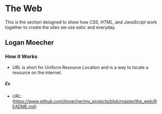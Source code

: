# The Web
This is the section deisgned to show how *CSS*, *HTML*, and *JavaScript* work together to create the sites we use eahc and everyday.

## Logan Moecher

### How it Works

* *URL* is short for Uniform Resource Location and is a way to locate a resource on the internet.

##### Ex

* *URL*: (https://www.github.com/lmoecher/my_projects/blob/master/the_web/README.md)
